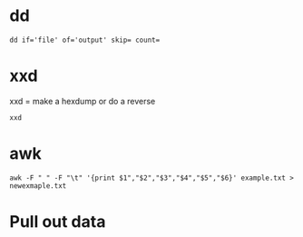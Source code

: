 # dd
```Shell
dd if='file' of='output' skip= count= 

```
# xxd
xxd = make a hexdump or do a reverse
```Shell
xxd
```
# awk
```Shell
awk -F " " -F "\t" '{print $1","$2","$3","$4","$5","$6}' example.txt > newexmaple.txt
```
# Pull out data
```Shell

```